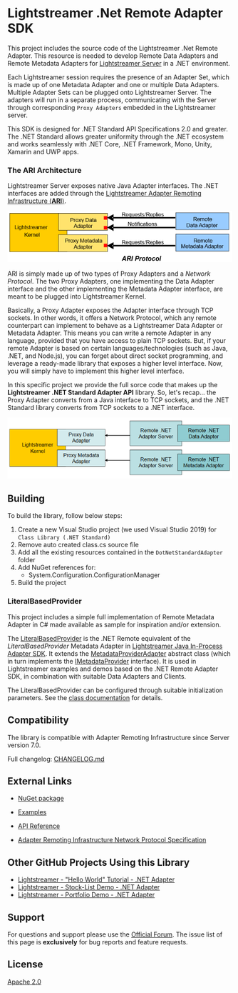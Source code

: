 # Lightstreamer .Net Remote Adapter SDK

This project includes the source code of the Lightstreamer .Net Remote Adapter. This resource is needed to develop Remote Data Adapters and Remote Metadata Adapters for [Lightstreamer Server](http://www.lightstreamer.com/) in a .NET environment.

Each Lightstreamer session requires the presence of an Adapter Set, which is made up of one Metadata Adapter and one or multiple Data Adapters. Multiple Adapter Sets can be plugged onto Lightstreamer Server.
The adapters will run in a separate process, communicating with the Server through corresponding `Proxy Adapters` embedded in the Lightstreamer server.

This SDK is designed for .NET Standard API Specifications 2.0 and greater.
The .NET Standard allows greater uniformity through the .NET ecosystem and works seamlessly with .NET Core, .NET Framework, Mono, Unity, Xamarin and UWP apps.

### The ARI Architecture

Lightstreamer Server exposes native Java Adapter interfaces. The .NET interfaces are added through the [Lightstreamer Adapter Remoting Infrastructure (**ARI**)](https://lightstreamer.com/docs/ls-ARI/latest/Adapter%20Remoting%20Infrastructure.pdf). 

![architecture](generalarchitecture.PNG)

ARI is simply made up of two types of Proxy Adapters and a *Network Protocol*. The two Proxy Adapters, one implementing the Data Adapter interface and the other implementing the Metadata Adapter interface, are meant to be plugged into Lightstreamer Kernel.

Basically, a Proxy Adapter exposes the Adapter interface through TCP sockets. In other words, it offers a Network Protocol, which any remote counterpart can implement to behave as a Lightstreamer Data Adapter or Metadata Adapter. This means you can write a remote Adapter in any language, provided that you have access to plain TCP sockets.
But, if your remote Adapter is based on certain languages/technologies (such as Java, .NET, and Node.js), you can forget about direct socket programming, and leverage a ready-made library that exposes a higher level interface. Now, you will simply have to implement this higher level interface.<br>

In this specific project we provide the full sorce code that makes up the <b>Lightstreamer .NET Standard Adapter API</b> library.
So, let's recap... the Proxy Adapter converts from a Java interface to TCP sockets, and the .NET Standard library converts from TCP sockets to a .NET interface.

![architecture](architecture.png)

## Building

To build the library, follow below steps:

1. Create a new Visual Studio project (we used Visual Studio 2019) for `Class Library (.NET Standard)`
2. Remove auto created class.cs source file
3. Add all the existing resources contained in the `DotNetStandardAdapter` folder
4. Add NuGet references for:
	- System.Configuration.ConfigurationManager
5. Build the project

### LiteralBasedProvider

This project includes a simple full implementation of Remote Metadata Adapter in C# made available as sample for inspiration and/or extension.

The [LiteralBasedProvider](https://github.com/Lightstreamer/Lightstreamer-lib-adapter-dotnet-remote/tree/master/DotNetStandardAdapter/Source_Generic_Adapters) is the .NET Remote equivalent of the *LiteralBasedProvider* Metadata Adapter in [Lightstreamer Java In-Process Adapter SDK](https://github.com/Lightstreamer/Lightstreamer-lib-adapter-java-inprocess#literalbasedprovider-metadata-adapter).
It extends the [MetadataProviderAdapter](https://lightstreamer.com/api/ls-dotnetstandard-adapter/latest/api/Lightstreamer.Interfaces.Metadata.MetadataProviderAdapter.html) abstract class (which in turn implements the [IMetadataProvider](https://lightstreamer.com/api/ls-dotnetstandard-adapter/latest/api/Lightstreamer.Interfaces.Metadata.IMetadataProvider.html) interface).
It is used in Lightstreamer examples and demos based on the .NET Remote Adapter SDK, in combination with suitable Data Adapters and Clients.

The LiteralBasedProvider can be configured through suitable initialization parameters. See the [class documentation](https://lightstreamer.com/api/ls-dotnetstandard-adapter/latest/api/Lightstreamer.Adapters.Metadata.LiteralBasedProvider.html) for details.


## Compatibility

The library is compatible with Adapter Remoting Infrastructure since Server version 7.0.

Full changelog: [CHANGELOG.md](https://github.com/Lightstreamer/Lightstreamer-lib-adapter-dotnet-remote/blob/master/CHANGELOG.md)

## External Links

- [NuGet package](https://www.nuget.org/packages/Lightstreamer.DotNetStandard.Adapters/)

- [Examples](https://demos.lightstreamer.com/?p=lightstreamer&t=adapter&ladapter=dotnet_adapter)

- [API Reference](https://lightstreamer.com/api/ls-dotnetstandard-adapter/latest/)

- [Adapter Remoting Infrastructure Network Protocol Specification](https://lightstreamer.com/api/ls-generic-adapter/latest/ARI%20Protocol.pdf)

## Other GitHub Projects Using this Library

- [Lightstreamer - "Hello World" Tutorial - .NET Adapter](https://github.com/Lightstreamer/Lightstreamer-example-HelloWorld-adapter-dotnet)
- [Lightstreamer - Stock-List Demo - .NET Adapter](https://github.com/Lightstreamer/Lightstreamer-example-Stocklist-adapter-dotnet)
- [Lightstreamer - Portfolio Demo - .NET Adapter](https://github.com/Lightstreamer/Lightstreamer-example-Portfolio-adapter-dotnet)

## Support

For questions and support please use the [Official Forum](https://forums.lightstreamer.com/). The issue list of this page is **exclusively** for bug reports and feature requests.

## License

[Apache 2.0](https://opensource.org/licenses/Apache-2.0)
